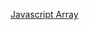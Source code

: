 [Javascript Array](https://developer.mozilla.org/en-US/docs/Web/JavaScript/Reference/Global_Objects/Array)
